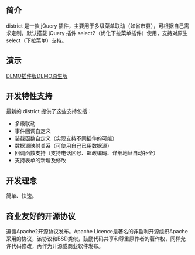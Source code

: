 ## 简介

district 是一款 jQuery 插件，主要用于多级菜单联动（如省市县），可根据自己需求定制。默认搭载 jQuery 插件 select2（优化下拉菜单插件）使用，支持对原生 select（下拉菜单）支持。

## 演示
[DEMO插件版](https://jundayw.github.io/district/district.html)[DEMO原生版](https://jundayw.github.io/district/district-select.html)

## 开发特性支持

最新的 district 提供了这些支持包括：

*  多级联动
*  事件回调自定义
*  装载函数自定义（实现支持不同插件的可能）
*  数据源映射关系（可使用自己已用数据源）
*  回调函数支持（支持电话区号、邮政编码、详细地址自动补全）
*  支持表单的新增及修改

## 开发理念

简单、快速。

## 商业友好的开源协议

遵循Apache2开源协议发布。Apache Licence是著名的非盈利开源组织Apache采用的协议，该协议和BSD类似，鼓励代码共享和尊重原作者的著作权，同样允许代码修改，再作为开源或商业软件发布。
